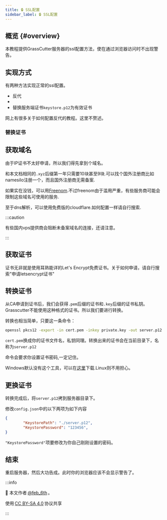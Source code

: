 ```yaml
---
title: 🔒 SSL配置
sidebar_label: 🔒 SSL配置
---
```


## 概览 {#overview}

本教程提供GrassCutter服务器的ssl配置方法，使在通过浏览器访问时不出现警告。

## 实现方式

有两种方法实现正常的ssl配置。

- 反代
- 
- 替换服务端证书`keystore.p12`为有效证书

网上有很多关于如何配置反代的教程。这里不赘述。

### 替换证书

## 获取域名

由于IP证书不太好申请，所以我们得先拿到个域名。

和本文档相同的`.xyz`后缀第一年只需要10块甚至9块.可以找个国外注册商比如namesilo注册一个，而且国外注册商无需备案.

如果实在没钱，可以用[Freenom](https://www.freenom.com/zh/index.html?lang=zh).不过freenom由于滥用严重，有些服务商可能会限制这些域名可使用的服务.

至于dns解析，可以使用免费版的cloudflare.如何配置一样请自行搜索.

:::caution

有些国内vps提供商会阻断未备案域名的连接，还请注意。

:::

## 获取证书

证书无非就是使用耳熟能详的Let's Encrypt免费证书。关于如何申请，请自行搜索"申请letsencrypt证书"

## 转换证书

从CA申请到证书后，我们会获得`.pem`后缀的证书和`.key`后缀的证书私钥。Grasscutter不能使用这种格式的证书。所以我们要进行转换。

转换也相当简单，只要这一条命令：

```bash
openssl pkcs12 -export -in cert.pem -inkey private.key -out server.p12
```

`cert.pem`换成你的证书文件名，私钥同理。转换出来的证书会在当前目录下，名称为`server.p12`

命令会要求你设置证书密码,一定记住。

Windows默认没有这个工具，可以在[这里](https://slproweb.com/download/Win64OpenSSL_Light-3_0_3.exe)下载.Linux则不用担心。

## 更换证书

转换完成后，将`server.p12`拷到服务器目录下。

修改`config.json`中的以下两项为如下内容

```json
{
        "KeystorePath": "./server.p12",
        "KeystorePassword": "123456",
}
```
`"KeystorePassword"`项要修改为你自己刚刚设置的密码。

## 结束

重启服务器，然后大功告成。此时你的浏览器应该不会显示警告了。

:::info

🔗 本文作者 [@feb_6th](https://t.me/feb_6th) 。

使用 [CC BY-SA 4.0](https://creativecommons.org/licenses/by-sa/4.0/) 协议共享

:::
